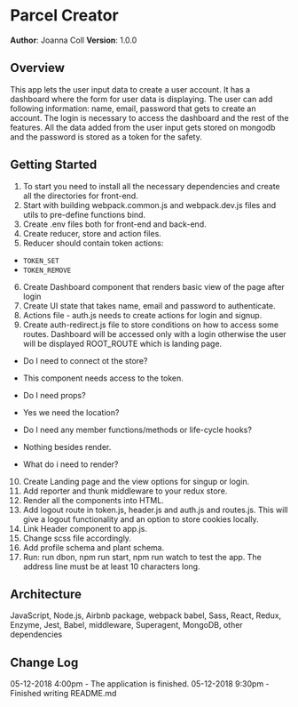 # Parcel Creator
**Author**: Joanna Coll
**Version**: 1.0.0 

## Overview

This app lets the user input data to create a user account. It has a dashboard where the form for user data is displaying. The user can add following information: name, email, password that gets to create an account. The login is necessary to access the dashboard and the rest of the features. All the data added from the user input gets stored on mongodb and the password is stored as a token for the safety.

## Getting Started

1. To start you need to install all the necessary dependencies and create all the directories for front-end.
2. Start with building webpack.common.js and webpack.dev.js files and utils to pre-define functions bind.
3. Create .env files both for front-end and back-end.
4. Create reducer, store and action files. 
5. Reducer should contain token actions:
  * `TOKEN_SET`
  * `TOKEN_REMOVE`
6. Create Dashboard component that renders basic view of the page after login
7. Create UI state that takes name, email and password to authenticate.
8. Actions file - auth.js needs to create actions for login and signup.
9. Create auth-redirect.js file to store conditions on how to access some routes. Dashboard will be accessed only with a login otherwise the user will be displayed ROOT_ROUTE which is landing page.
  * Do I need to connect ot the store?
  - This component needs access to the token.
  * Do I need props?
  - Yes we need the location?
  * Do I need any member functions/methods or life-cycle hooks?
  - Nothing besides render.
  * What do i need to render?  

10. Create Landing page and the view options for singup or login.
11. Add reporter and thunk middleware to your redux store.
12. Render all the components into HTML.
13. Add logout route in token.js, header.js and auth.js and routes.js.
This will give a logout functionality and an option to store cookies locally.
14. Link Header component to app.js.
15. Change scss file accordingly.
16. Add profile schema and plant schema.
14. Run: run dbon, npm run start, npm run watch to test the app. The address line must be at least 10 characters long.


## Architecture
JavaScript, Node.js, Airbnb package, webpack babel, Sass, React, Redux, Enzyme, Jest, Babel, middleware, Superagent, MongoDB, other dependencies

## Change Log

05-12-2018 4:00pm - The application is finished.
05-12-2018 9:30pm - Finished writing README.md




